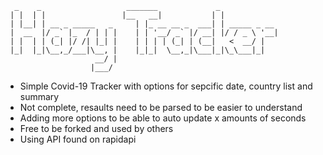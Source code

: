 ```
  _    _                   _______             _             
 | |  | |                 |__   __|           | |            
 | |__| | __ _ _____   _     | |_ __ __ _  ___| | _____ _ __ 
 |  __  |/ _` |_  / | | |    | | '__/ _` |/ __| |/ / _ \ '__|
 | |  | | (_| |/ /| |_| |    | | | | (_| | (__|   <  __/ |   
 |_|  |_|\__,_/___|\__, |    |_|_|  \__,_|\___|_|\_\___|_|   
                    __/ |                                    
                   |___/                                     
```
- Simple Covid-19 Tracker with options for sepcific date, country list and summary
- Not complete, resaults need to be parsed to be easier to understand
- Adding more options to be able to auto update x amounts of seconds 
- Free to be forked and used by others
- Using API found on rapidapi
